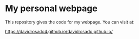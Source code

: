 # My personal webpage

This repository gives the code for my webpage. You can visit at:

https://davidrosado4.github.io/davidrosado.github.io/

